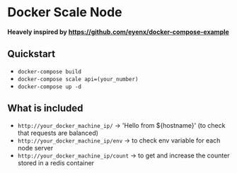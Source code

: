 # Docker Scale Node

**Heavely inspired by https://github.com/eyenx/docker-compose-example**

## Quickstart

* `docker-compose build`
* `docker-compose scale api=(your_number)`
* `docker-compose up -d`

## What is included

* `http://your_docker_machine_ip/` -> 'Hello from ${hostname}' (to check that requests are balanced)
* `http://your_docker_machine_ip/env` -> to check env variable for each node server
* `http://your_docker_machine_ip/count` -> to get and increase the counter stored in a redis container